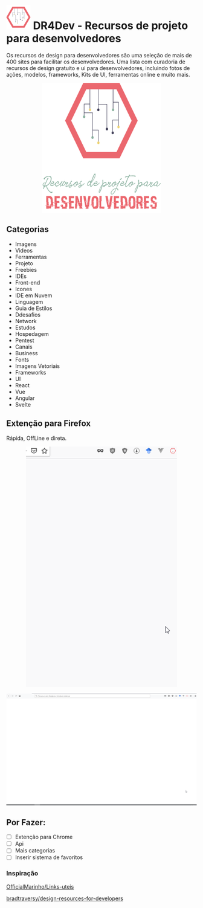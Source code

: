 # ![DRDev](./docs/imgs/Icon-64.png) DR4Dev - Recursos de projeto para desenvolvedores
  
Os recursos de design para desenvolvedores são uma seleção de mais de 400 sites para facilitar os desenvolvedores.
Uma lista com curadoria de recursos de design gratuito e ui para desenvolvedores, incluindo fotos de ações, modelos, frameworks, Kits de UI, ferramentas online e muito mais.
  
<p align="center">
  <img width="314" height="343" src="./docs/imgs/pt-br.png">
</p>
  
## Categorias
 - Imagens
 - Videos
 - Ferramentas
 - Projeto
 - Freebies
 - IDEs
 - Front-end
 - Icones
 - IDE em Nuvem
 - Linguagem
 - Guia de Estilos
 - Ddesafios
 - Network
 - Estudos
 - Hospedagem
 - Pentest
 - Canais
 - Business
 - Fonts
 - Imagens Vetoriais
 - Frameworks
 - UI
 - React
 - Vue
 - Angular
 - Svelte
  
## Extenção para Firefox
Rápida, OffLine e direta.
  
<p align="center">
  <img src="./docs/imgs/DR4Dev.gif">
</p>
<p align="center">
  <img src="./docs/imgs/DR4Dev_main.gif">
</p>
  
## Por Fazer:
- [ ] Extenção para Chrome
- [ ] Api
- [ ] Mais categorias
- [ ] Inserir sistema de favoritos
  
### Inspiração  
[OfficialMarinho/Links-uteis](https://github.com/OfficialMarinho/Links-uteis)
  
[bradtraversy/design-resources-for-developers](https://github.com/bradtraversy/design-resources-for-developers)



